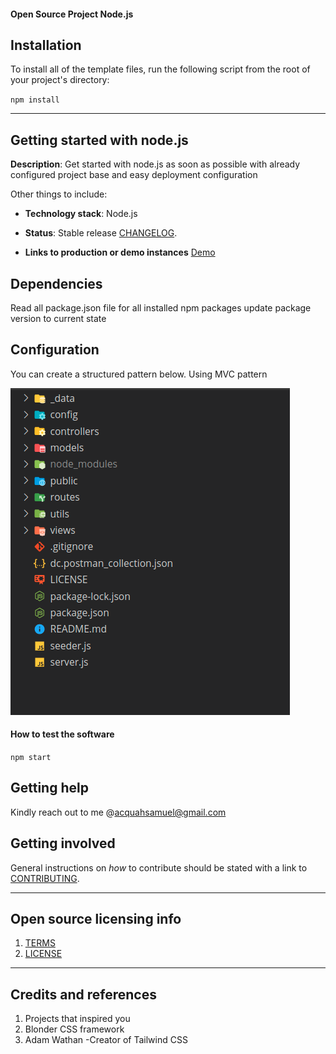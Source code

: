 #### Open Source Project Node.js

## Installation

To install all of the template files, run the following script from the root of your project's directory:

``
npm install
``

---
## Getting started with node.js

**Description**:
Get started with node.js as soon as possible with already configured
project base and easy deployment configuration

Other things to include:

- **Technology stack**: Node.js

* **Status**: Stable release [CHANGELOG](CHANGELOG.md).

* **Links to production or demo instances**
  [Demo]()

## Dependencies

Read all package.json file for all installed npm packages
update package version to current state

## Configuration

You can create a structured pattern below. Using MVC pattern

<!-- <img src="public/images/pattern.png" width="350" height="400" title="hover text"> -->
![readme-pattern](public/images/pattern.png)

#### How to test the software
``
npm start
``


<!-- ## Known issues -->
<!-- Document any known significant shortcomings with the software. -->

## Getting help
Kindly reach out to me @acquahsamuel@gmail.com


## Getting involved
General instructions on _how_ to contribute should be stated with a link to [CONTRIBUTING](CONTRIBUTING.md).

---

## Open source licensing info

1. [TERMS](TERMS.md)
2. [LICENSE](LICENSE)

---

## Credits and references

1. Projects that inspired you
2. Blonder CSS framework
3. Adam Wathan -Creator of Tailwind CSS



